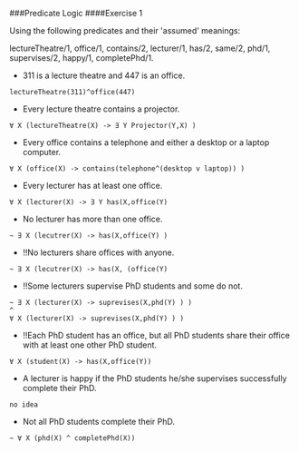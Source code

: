 ###Predicate Logic
####Exercise 1

Using the following predicates and their 'assumed' meanings:

lectureTheatre/1, office/1, contains/2, lecturer/1, has/2, same/2, phd/1, supervises/2, happy/1, completePhd/1.

* 311 is a lecture theatre and 447 is an office.
```
lectureTheatre(311)^office(447)
```
* Every lecture theatre contains a projector.
```
∀ X (lectureTheatre(X) -> ∃ Y Projector(Y,X) )
```
* Every office contains a telephone and either a desktop or a laptop computer.
```
∀ X (office(X) -> contains(telephone^(desktop v laptop)) )
```
* Every lecturer has at least one office.
```
∀ X (lecturer(X) -> ∃ Y has(X,office(Y)
```
* No lecturer has more than one office.
```
~ ∃ X (lecutrer(X) -> has(X,office(Y) )
```
* !!No lecturers share offices with anyone.
```
~ ∃ X (lecutrer(X) -> has(X, (office(Y)
```
* !!Some lecturers supervise PhD students and some do not.
```
~ ∃ X (lecturer(X) -> suprevises(X,phd(Y) ) ) 
^ 
∀ X (lecturer(X) -> suprevises(X,phd(Y) ) )
```
* !!Each PhD student has an office, but all PhD students share their office with at least one other PhD student.
```
∀ X (student(X) -> has(X,office(Y)) 
```
* A lecturer is happy if the PhD students he/she supervises successfully complete their PhD.
```
no idea
```
* Not all PhD students complete their PhD.
```
~ ∀ X (phd(X) ^ completePhd(X))
```
